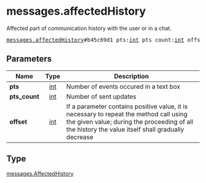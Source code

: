 # messages.affectedHistory

Affected part of communication history with the user or in a chat.

<pre>
<a href="../constructor/messages.affectedHistory.md">messages.affectedHistory</a>#b45c69d1 pts:<a href="../type/int.md">int</a> pts_count:<a href="../type/int.md">int</a> offset:<a href="../type/int.md">int</a> = <a href="../type/messages.AffectedHistory.md">messages.AffectedHistory</a>;
</pre>
## Parameters

| Name | Type | Description |
|------|:----:|-------------|
| **pts** | <a href="../type/int.md">int</a> | Number of events occured in a text box |
| **pts_count** | <a href="../type/int.md">int</a> | Number of sent updates |
| **offset** | <a href="../type/int.md">int</a> | If a parameter contains positive value, it is necessary to repeat the method call using the given value; during the proceeding of all the history the value itself shall gradually decrease |

## Type

<a href="../type/messages.AffectedHistory.md">messages.AffectedHistory</a>
